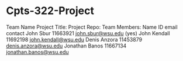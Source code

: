 # Cpts-322-Project

Team Name
Project Title:
Project Repo:
Team Members:
Name              ID          email                  contact
John Sbur         11663921    john.sbur@wsu.edu      (yes)
John Kendall      11692198    john.kendall@wsu.edu
Denis Anzora      11453879    denis.anzora@wsu.edu
Jonathan Banos    11667134    jonathan.banos@wsu.edu
